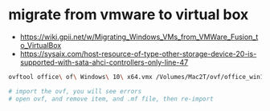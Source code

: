 # migrate from vmware to virtual box

- https://wiki.gpii.net/w/Migrating_Windows_VMs_from_VMWare_Fusion_to_VirtualBox
- https://sysaix.com/host-resource-of-type-other-storage-device-20-is-supported-with-sata-ahci-controllers-only-line-47


```bash
ovftool office\ of\ Windows\ 10\ x64.vmx /Volumes/Mac2T/ovf/office_win10.ovf

# import the ovf, you will see errors
# open ovf, and remove item, and .mf file, then re-import




```



